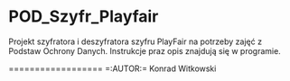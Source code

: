 POD_Szyfr_Playfair
==================

Projekt szyfratora i deszyfratora szyfru PlayFair na potrzeby zajęć z Podstaw Ochrony Danych.
Instrukcje praz opis znajdują się w programie.

==================
=:AUTOR:=
Konrad Witkowski
